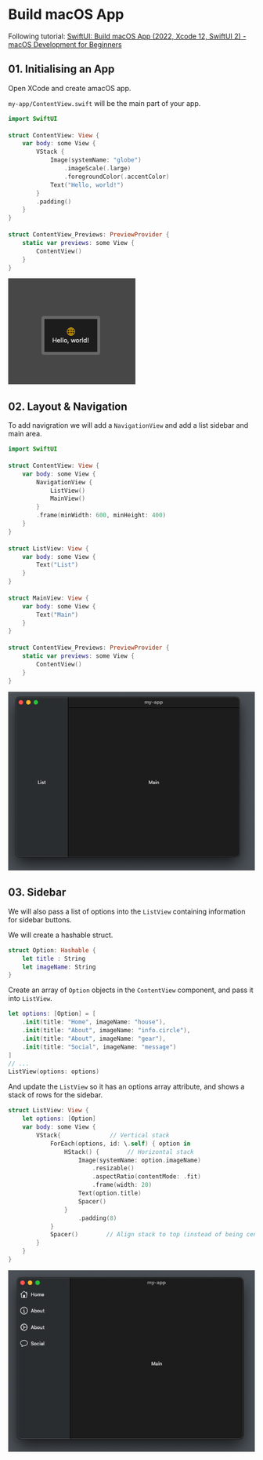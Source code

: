 #  Build macOS App

Following tutorial: [SwiftUI: Build macOS App (2022, Xcode 12, SwiftUI 2) - macOS Development for Beginners](https://youtu.be/6Qa-SspgRMM)

## 01. Initialising an App

Open XCode and create amacOS app.

`my-app/ContentView.swift` will be the main part of your app.

```swift
import SwiftUI

struct ContentView: View {
    var body: some View {
        VStack {
            Image(systemName: "globe")
                .imageScale(.large)
                .foregroundColor(.accentColor)
            Text("Hello, world!")
        }
        .padding()
    }
}

struct ContentView_Previews: PreviewProvider {
    static var previews: some View {
        ContentView()
    }
}
```
![](images/2022-09-24-22-46-44.png)

## 02. Layout & Navigation

To add navigration we will add a `NavigationView` and add a list sidebar and main area.

```swift
import SwiftUI

struct ContentView: View {
    var body: some View {
        NavigationView {
            ListView()
            MainView()
        }
        .frame(minWidth: 600, minHeight: 400)
    }
}

struct ListView: View {
    var body: some View {
        Text("List")
    }
}

struct MainView: View {
    var body: some View {
        Text("Main")
    }
}

struct ContentView_Previews: PreviewProvider {
    static var previews: some View {
        ContentView()
    }
}
```
![](images/2022-09-24-22-52-48.png)

## 03. Sidebar

We will also pass a list of options into the `ListView` containing information for sidebar buttons.

We will create a hashable struct.

```swift
struct Option: Hashable {
    let title : String
    let imageName: String
}
```

Create an array of `Option` objects in the `ContentView` component, and pass it into `ListView`.

```swift
let options: [Option] = [
    .init(title: "Home", imageName: "house"),
    .init(title: "About", imageName: "info.circle"),
    .init(title: "About", imageName: "gear"),
    .init(title: "Social", imageName: "message")
]
// ...
ListView(options: options)
```

And update the `ListView` so it has an options array attribute,
and shows a stack of rows for the sidebar.

```swift
struct ListView: View {
    let options: [Option]
    var body: some View {
        VStack{              // Vertical stack
            ForEach(options, id: \.self) { option in
                HStack() {        // Horizontal stack
                    Image(systemName: option.imageName)
                        .resizable()
                        .aspectRatio(contentMode: .fit)
                        .frame(width: 20)
                    Text(option.title)
                    Spacer()
                }
                    .padding(8)
            }
            Spacer()        // Align stack to top (instead of being centered)
        }
    }
}
```
![](images/2022-09-24-23-08-55.png)
